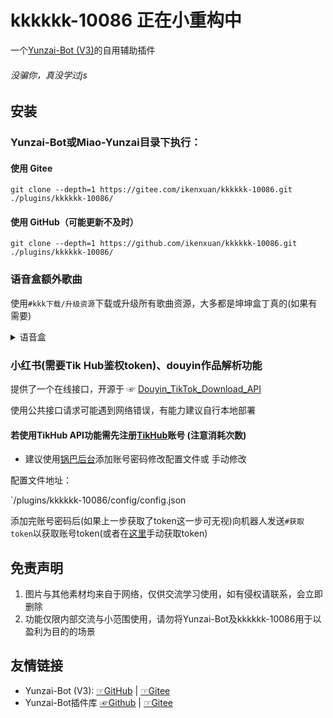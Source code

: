 # kkkkkk-10086 正在小重构中
一个[Yunzai-Bot (V3)](https://github.com/yoimiya-kokomi/Miao-Yunzai)的自用辅助插件
###### 没骗你，真没学过js
## 安装
### Yunzai-Bot或Miao-Yunzai目录下执行：
#### 使用 Gitee
```
git clone --depth=1 https://gitee.com/ikenxuan/kkkkkk-10086.git ./plugins/kkkkkk-10086/
```
#### 使用 GitHub（可能更新不及时）
```
git clone --depth=1 https://github.com/ikenxuan/kkkkkk-10086.git ./plugins/kkkkkk-10086/
```
### 语音盒额外歌曲
使用`#kkk下载/升级资源`下载或升级所有歌曲资源，大多都是坤坤盒丁真的(如果有需要)
<details>
  <summary>语音盒</summary>

鸡音盒

丁真盒

鸡汤盒

耀阳盒

神鹰盒
</details>

### 小红书(需要Tik Hub鉴权token)、douyin作品解析功能
提供了一个在线接口，开源于 ☞ [Douyin_TikTok_Download_API](https://github.com/Evil0ctal/Douyin_TikTok_Download_API)

使用公共接口请求可能遇到网络错误，有能力建议自行本地部署
#### 若使用TikHub API功能需先注册[TikHub](https://api.tikhub.io/#/Authorization/register_user_users_register__post)账号 (注意消耗次数)
* 建议使用[锅巴后台](https://gitee.com/guoba-yunzai/guoba-plugin)添加账号密码修改配置文件或 手动修改

配置文件地址：

`/plugins/kkkkkk-10086/config/config.json

添加完账号密码后(如果上一步获取了token这一步可无视)向机器人发送`#获取token`以获取账号token(或者在[这里](https://api.tikhub.io/#/Authorization/login_for_access_token_user_login_post)手动获取token)

## 免责声明

1. 图片与其他素材均来自于网络，仅供交流学习使用，如有侵权请联系，会立即删除
2. 功能仅限内部交流与小范围使用，请勿将Yunzai-Bot及kkkkkk-10086用于以盈利为目的的场景

## 友情链接
* Yunzai-Bot (V3): [☞GitHub](https://github.com/yoimiya-kokomi/Miao-Yunzai) | [☞Gitee](https://gitee.com/yoimiya-kokomi/Miao-Yunzai)
* Yunzai-Bot插件库 [☞Github](https://github.com/yhArcadia/Yunzai-Bot-plugins-index) | [☞Gitee](https://gitee.com/yhArcadia/Yunzai-Bot-plugins-index)